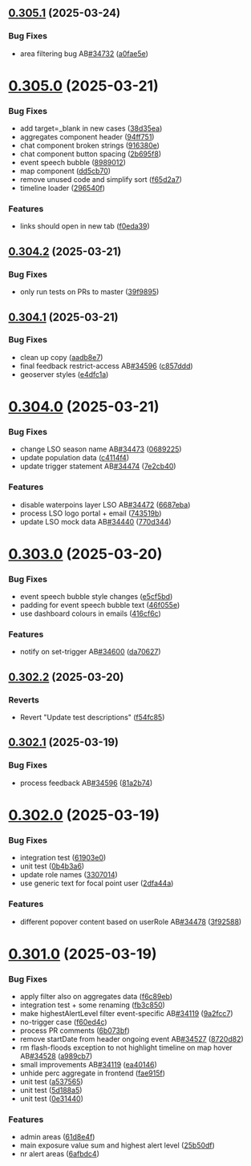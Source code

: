 ## [0.305.1](https://github.com/rodekruis/IBF-system/compare/v0.305.0...v0.305.1) (2025-03-24)


### Bug Fixes

* area filtering bug AB[#34732](https://github.com/rodekruis/IBF-system/issues/34732) ([a0fae5e](https://github.com/rodekruis/IBF-system/commit/a0fae5e91299a570278993f2e9058ee1b8f7dcf4))



# [0.305.0](https://github.com/rodekruis/IBF-system/compare/v0.304.2...v0.305.0) (2025-03-21)


### Bug Fixes

* add target=_blank in new <a> cases ([38d35ea](https://github.com/rodekruis/IBF-system/commit/38d35ea50f7fb2efb90f38f55537e4fffe6e8e2d))
* aggregates component header ([94ff751](https://github.com/rodekruis/IBF-system/commit/94ff751d0d38e21cbb47fa27ab1277742c066088))
* chat component broken strings ([916380e](https://github.com/rodekruis/IBF-system/commit/916380e31d76837f900986ba73ef6e998bbe4c10))
* chat component button spacing ([2b695f8](https://github.com/rodekruis/IBF-system/commit/2b695f88784a4c6ffd8740c0de2d43e03bba394d))
* event speech bubble ([8989012](https://github.com/rodekruis/IBF-system/commit/898901240910f48da3fe82348d6f01548205f7b0))
* map component ([dd5cb70](https://github.com/rodekruis/IBF-system/commit/dd5cb707465d8326d2f973f01d746a0cc348f945))
* remove unused code and simplify sort ([f65d2a7](https://github.com/rodekruis/IBF-system/commit/f65d2a75465e4e18788964078a611fc4158f89e2))
* timeline loader ([296540f](https://github.com/rodekruis/IBF-system/commit/296540f0934ce056acba93491a9bd0e4bb1c9329))


### Features

* links should open in new tab ([f0eda39](https://github.com/rodekruis/IBF-system/commit/f0eda392d2b4d85dcc3dc1eb6b297d4083f33844))



## [0.304.2](https://github.com/rodekruis/IBF-system/compare/v0.304.1...v0.304.2) (2025-03-21)


### Bug Fixes

* only run tests on PRs to master ([39f9895](https://github.com/rodekruis/IBF-system/commit/39f98951bb6782dce8e370c37f9b2e84770190dc))



## [0.304.1](https://github.com/rodekruis/IBF-system/compare/v0.304.0...v0.304.1) (2025-03-21)


### Bug Fixes

* clean up copy ([aadb8e7](https://github.com/rodekruis/IBF-system/commit/aadb8e7881d2b481eab757d7ab0f2791517d7523))
* final feedback restrict-access AB[#34596](https://github.com/rodekruis/IBF-system/issues/34596) ([c857ddd](https://github.com/rodekruis/IBF-system/commit/c857ddd10499e60e314b9cda5f612b3c4f43b35b))
* geoserver styles ([e4dfc1a](https://github.com/rodekruis/IBF-system/commit/e4dfc1a19fb59bbcee515e85af02cd1c25ce38f9))



# [0.304.0](https://github.com/rodekruis/IBF-system/compare/v0.303.0...v0.304.0) (2025-03-21)


### Bug Fixes

* change LSO season name AB[#34473](https://github.com/rodekruis/IBF-system/issues/34473) ([0689225](https://github.com/rodekruis/IBF-system/commit/0689225974013c4357115eea7ebea78495380346))
* update population data ([c4114f4](https://github.com/rodekruis/IBF-system/commit/c4114f4975415236f69db4688a62a60909096f6c))
* update trigger statement AB[#34474](https://github.com/rodekruis/IBF-system/issues/34474) ([7e2cb40](https://github.com/rodekruis/IBF-system/commit/7e2cb4063091e0a1326f4832872d1ef60b7a18b0))


### Features

* disable waterpoins layer LSO AB[#34472](https://github.com/rodekruis/IBF-system/issues/34472) ([6687eba](https://github.com/rodekruis/IBF-system/commit/6687ebad990073ca08329e412815a18101dcfabc))
* process LSO logo portal + email ([743519b](https://github.com/rodekruis/IBF-system/commit/743519b50328d492a08c0c0f9f8c4c4dc0e076fc))
* update LSO mock data AB[#34440](https://github.com/rodekruis/IBF-system/issues/34440) ([770d344](https://github.com/rodekruis/IBF-system/commit/770d344077ef699a4075f8207425cc666c440400))



# [0.303.0](https://github.com/rodekruis/IBF-system/compare/v0.302.2...v0.303.0) (2025-03-20)


### Bug Fixes

* event speech bubble style changes ([e5cf5bd](https://github.com/rodekruis/IBF-system/commit/e5cf5bdbcc83da34dc668b552533dac319531717))
* padding for event speech bubble text ([46f055e](https://github.com/rodekruis/IBF-system/commit/46f055e9e3ce47fbc88e7cd1ee35445603610753))
* use dashboard colours in emails ([416cf6c](https://github.com/rodekruis/IBF-system/commit/416cf6c2dfd7ec955b565f1d0a5cdeece8050858))


### Features

* notify on set-trigger AB[#34600](https://github.com/rodekruis/IBF-system/issues/34600) ([da70627](https://github.com/rodekruis/IBF-system/commit/da706271bb05793134dd64d667e8b4551d1284b3))



## [0.302.2](https://github.com/rodekruis/IBF-system/compare/v0.302.1...v0.302.2) (2025-03-20)


### Reverts

* Revert "Update test descriptions" ([f54fc85](https://github.com/rodekruis/IBF-system/commit/f54fc854f4487b527b66898133b729cd5df8978e))



## [0.302.1](https://github.com/rodekruis/IBF-system/compare/v0.302.0...v0.302.1) (2025-03-19)


### Bug Fixes

* process feedback AB[#34596](https://github.com/rodekruis/IBF-system/issues/34596) ([81a2b74](https://github.com/rodekruis/IBF-system/commit/81a2b7461dc5522c6ea082d5dfe72abb8af768b5))



# [0.302.0](https://github.com/rodekruis/IBF-system/compare/v0.301.0...v0.302.0) (2025-03-19)


### Bug Fixes

* integration test ([61903e0](https://github.com/rodekruis/IBF-system/commit/61903e060212ff753dc4c00c4619413c1a33ffc4))
* unit test ([0b4b3a6](https://github.com/rodekruis/IBF-system/commit/0b4b3a6961ee1838c848ddc52aa7afd327324af3))
* update role names ([3307014](https://github.com/rodekruis/IBF-system/commit/3307014f21b2429c4f86e947058b93d4790598e6))
* use generic text for focal point user ([2dfa44a](https://github.com/rodekruis/IBF-system/commit/2dfa44aa85a892ae629559967c63653cb8d33084))


### Features

* different popover content based on userRole AB[#34478](https://github.com/rodekruis/IBF-system/issues/34478) ([3f92588](https://github.com/rodekruis/IBF-system/commit/3f925885b0e57cb50e925581d5f3180d1cd4b17f))



# [0.301.0](https://github.com/rodekruis/IBF-system/compare/v0.300.0...v0.301.0) (2025-03-19)


### Bug Fixes

* apply filter also on aggregates data ([f6c89eb](https://github.com/rodekruis/IBF-system/commit/f6c89eb2569d706698a48aec93619caa1431a10b))
* integration test + some renaming ([fb3c850](https://github.com/rodekruis/IBF-system/commit/fb3c850bf4dc30ea008151afd8f7f90d9a424273))
* make highestAlertLevel filter event-specific AB[#34119](https://github.com/rodekruis/IBF-system/issues/34119) ([9a2fcc7](https://github.com/rodekruis/IBF-system/commit/9a2fcc7b07fda934329a76eef5187bfe275cb485))
* no-trigger case ([f60ed4c](https://github.com/rodekruis/IBF-system/commit/f60ed4cdb192e04996f8fcef9a51d405c06e9cd6))
* process PR comments ([6b073bf](https://github.com/rodekruis/IBF-system/commit/6b073bfb0f93dd81097b6b55cb8a7d713a32c4e7))
* remove startDate from header ongoing event AB[#34527](https://github.com/rodekruis/IBF-system/issues/34527) ([8720d82](https://github.com/rodekruis/IBF-system/commit/8720d821eca4aa937b684d63810097073e96dc5c))
* rm flash-floods exception to not highlight timeline on map hover AB[#34528](https://github.com/rodekruis/IBF-system/issues/34528) ([a989cb7](https://github.com/rodekruis/IBF-system/commit/a989cb787d9b617302b3b77daf85981e2bf40ff8))
* small improvements AB[#34119](https://github.com/rodekruis/IBF-system/issues/34119) ([ea40146](https://github.com/rodekruis/IBF-system/commit/ea40146aa032fa63a6b00a739d42731d2662f70f))
* unhide perc aggregate in frontend ([fae915f](https://github.com/rodekruis/IBF-system/commit/fae915f63412028a3c177825cb5e0303c40c7111))
* unit test ([a537565](https://github.com/rodekruis/IBF-system/commit/a5375651c0893651dceb75d409498c0a951618e6))
* unit test ([5d188a5](https://github.com/rodekruis/IBF-system/commit/5d188a54276117016c586387defbd947a512514c))
* unit test ([0e31440](https://github.com/rodekruis/IBF-system/commit/0e3144074b11a42f25c8b10d35e6996f602804f2))


### Features

* admin areas ([61d8e4f](https://github.com/rodekruis/IBF-system/commit/61d8e4f2578b5548044d580f7ad4527293ef9f3e))
* main exposure value sum and highest alert level ([25b50df](https://github.com/rodekruis/IBF-system/commit/25b50df92016cb4f0ee9c037dd81c8f4394c7893))
* nr alert areas ([6afbdc4](https://github.com/rodekruis/IBF-system/commit/6afbdc4a29536b3dbc1eaeec864a21690154fad4))



